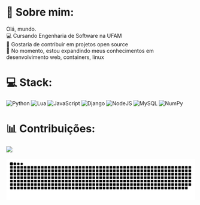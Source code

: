 # 💫 Sobre mim:
Olá, mundo.<br>💻 Cursando Engenharia de Software na UFAM<br>👯 Gostaria de contribuir em projetos open source<br>🌱 No momento, estou expandindo meus conhecimentos em desenvolvimento web, containers, linux<br>


# 💻 Stack:
![Python](https://img.shields.io/badge/python-3670A0?style=for-the-badge&logo=python&logoColor=ffdd54) ![Lua](https://img.shields.io/badge/lua-%232C2D72.svg?style=for-the-badge&logo=lua&logoColor=white) ![JavaScript](https://img.shields.io/badge/javascript-%23323330.svg?style=for-the-badge&logo=javascript&logoColor=%23F7DF1E) ![Django](https://img.shields.io/badge/django-%23092E20.svg?style=for-the-badge&logo=django&logoColor=white) ![NodeJS](https://img.shields.io/badge/node.js-6DA55F?style=for-the-badge&logo=node.js&logoColor=white)  ![MySQL](https://img.shields.io/badge/mysql-4479A1.svg?style=for-the-badge&logo=mysql&logoColor=white) ![NumPy](https://img.shields.io/badge/numpy-%23013243.svg?style=for-the-badge&logo=numpy&logoColor=white)


# 📊 Contribuições:
![](https://nirzak-streak-stats.vercel.app/?user=letabilis&theme=dark&hide_border=false)<br/>

<img src="https://github.com/letabilis/letabilis/blob/output/github-snake-dark.svg" alt="snake gif">




